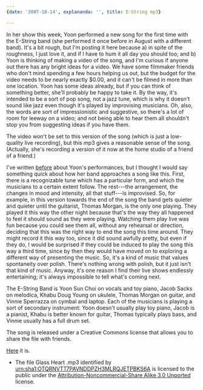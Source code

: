```yaml
---
{date: '2007-10-14', explananda: '', title: E-String mp3}

---
```

In her show this week, Yoon performed a new song for the first time with the E-String band (she performed it once before in August with a different band).  It's a bit rough, but I'm posting it here because a) in spite of the roughness, I just love it, and if I have to hum it all day you should too; and b) Yoon is thinking of making a video of the song, and I'm curious if anyone out there has any bright ideas for a video.  We have some filmmaker friends who don't mind spending a few hours helping us out, but the budget for the video needs to be nearly exactly $0.00, and it can't be filmed in more than one location.  Yoon has some ideas already, but if you can think of something better, she'll probably be happy to take it.  By the way, it's intended to be a sort of pop song, not a jazz tune, which is why it doesn't sound like jazz even though it's played by improvising musicians.  Oh, also, the words are sort of impressionistic and suggestive, so there's a lot of room for leeway on a video; and not being able to hear them all shouldn't stop you from suggesting ideas if you have them.

The video won't be set to this version of the song (which is just a low-quality live recording), but this mp3 gives a reasonable sense of the song.  (Actually, she's recording a version of it now at the home studio of a friend of a friend.)  

I've written <a href="http://www.explananda.com/?p=1902">before</a> about Yoon's performances, but I thought I would say something quick about how her band approaches a song like this.  First, there is a recognizable tune which has a particular form, and which the musicians to a certain extent follow.  The rest---the arrangement, the changes in mood and intensity, all that stuff---is improvised.  So, for example, in this version towards the end of the song the band gets quieter and quieter until the guitarist, Thomas Morgan, is the only one playing.  They played it this way the other night because that's the way they all happened to feel it should sound as they were playing.  Watching them play live was fun because you could see them all, without any rehearsal or direction, deciding that this was the right way to end the song this time around.  They might record it this way too, since it did sound awfully pretty, but even if they do, I would be surprised if they could be induced to play the song this way a third time, since by then they would have moved on to exploring a different way of presenting the music.  So, it's a kind of music that values spontaneity over polish.  There's nothing wrong with polish, but it just isn't that kind of music.  Anyway, it's one reason I find their live shows endlessly entertaining; it's always impossible to tell what's coming next.

The E-String Band is Yoon Sun Choi on vocals and toy piano, Jacob Sacks on melodica, Khabu Doug Young on ukulele, Thomas Morgan on guitar, and Vinnie Sperrazza on cymbal and laptop.  Each of the musicians is playing a sort of secondary instrument: Yoon doesn't usually play toy piano, Jacob is a pianist, Khabu is better known for guitar, Thomas typically plays bass, and Vinnie usually has a full drum set.  

The song is released under a Creative Commons license that allows you to share the file with friends.  

<a href="/media/explananda/GlassHeart.mp3">Here</a> it is.

<!-- Publish this file at http://www.explananda.com/?p=2134 -->
<ul>
<li>The file Glass Heart .mp3 identified by <a href="magnet:?xt=urn:sha1:OTQRNVTT7PAVNDDPZH3MLRQJETPBKS6A">urn:sha1:OTQRNVTT7PAVNDDPZH3MLRQJETPBKS6A</a> is licensed to the public under the <a about="urn:sha1:OTQRNVTT7PAVNDDPZH3MLRQJETPBKS6A" rel="license" href="http://creativecommons.org/licenses/by-nc-sa/3.0/">Attribution-Noncommercial-Share Alike 3.0 Unported</a> license.</li>
</ul>

